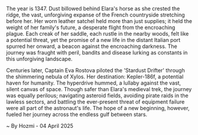 
The year is 1347.  Dust billowed behind Elara's horse as she crested the ridge, the vast, unforgiving expanse of the French countryside stretching before her.  Her worn leather satchel held more than just supplies; it held the weight of her family's future, a desperate flight from the encroaching plague.  Each creak of her saddle, each rustle in the nearby woods, felt like a potential threat, yet the promise of a new life in the distant Italian port spurred her onward, a beacon against the encroaching darkness. The journey was fraught with peril, bandits and disease lurking as constants in this unforgiving landscape.


Centuries later, Captain Eva Rostova piloted the 'Stardust Drifter' through the shimmering nebula of Xylos.  Her destination: Kepler-186f, a potential haven for humanity.  The hyperdrive hummed, a lullaby against the vast, silent canvas of space.  Though safer than Elara's medieval trek, the journey was equally perilous; navigating asteroid fields, avoiding pirate raids in the lawless sectors, and battling the ever-present threat of equipment failure were all part of the astronaut's life. The hope of a new beginning, however, fueled her journey across the endless gulf between stars.

~ By Hozmi - 04 April 2025
